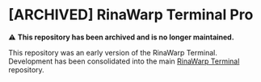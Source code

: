 # [ARCHIVED] RinaWarp Terminal Pro

⚠️ **This repository has been archived and is no longer maintained.**

This repository was an early version of the RinaWarp Terminal. Development has been consolidated into the main [RinaWarp Terminal](https://github.com/Bigsgotchu/rinawarp) repository.
